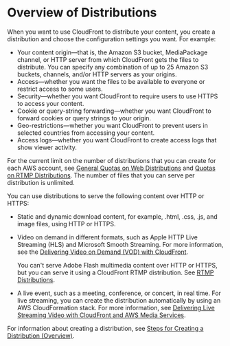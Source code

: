 # Overview of Distributions<a name="distribution-overview"></a>

When you want to use CloudFront to distribute your content, you create a distribution and choose the configuration settings you want\. For example:
+ Your content origin—that is, the Amazon S3 bucket, MediaPackage channel, or HTTP server from which CloudFront gets the files to distribute\. You can specify any combination of up to 25 Amazon S3 buckets, channels, and/or HTTP servers as your origins\. 
+ Access—whether you want the files to be available to everyone or restrict access to some users\.
+ Security—whether you want CloudFront to require users to use HTTPS to access your content\.
+ Cookie or query\-string forwarding—whether you want CloudFront to forward cookies or query strings to your origin\.
+ Geo\-restrictions—whether you want CloudFront to prevent users in selected countries from accessing your content\.
+ Access logs—whether you want CloudFront to create access logs that show viewer activity\.

For the current limit on the number of distributions that you can create for each AWS account, see [General Quotas on Web Distributions](cloudfront-limits.md#limits-web-distributions) and [Quotas on RTMP Distributions](cloudfront-limits.md#limits-rtmp-distributions)\. The number of files that you can serve per distribution is unlimited\.

You can use distributions to serve the following content over HTTP or HTTPS:
+ Static and dynamic download content, for example, \.html, \.css, \.js, and image files, using HTTP or HTTPS\.
+ Video on demand in different formats, such as Apple HTTP Live Streaming \(HLS\) and Microsoft Smooth Streaming\. For more information, see the [Delivering Video on Demand \(VOD\) with CloudFront](on-demand-video.md)\.

  You can't serve Adobe Flash multimedia content over HTTP or HTTPS, but you can serve it using a CloudFront RTMP distribution\. See [RTMP Distributions](distribution-overview-rtmp.md)\.
+ A live event, such as a meeting, conference, or concert, in real time\. For live streaming, you can create the distribution automatically by using an AWS CloudFormation stack\. For more information, see [Delivering Live Streaming Video with CloudFront and AWS Media Services](live-streaming.md)\.

For information about creating a distribution, see [Steps for Creating a Distribution \(Overview\)](distribution-web-creating.md)\.